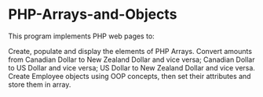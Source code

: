 # PHP-Arrays-and-Objects

This program implements PHP web pages to:

  Create, populate and display the elements of PHP Arrays.
  Convert amounts from Canadian Dollar to New Zealand Dollar and vice versa; Canadian Dollar to US Dollar and vice versa; US Dollar to New Zealand Dollar and vice versa.
  Create Employee objects using OOP concepts, then set their attributes and store them in array.   
